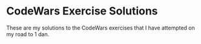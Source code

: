# CodeWars Exercise Solutions

These are my solutions to the CodeWars exercises that I have attempted on my road to 1 dan.

